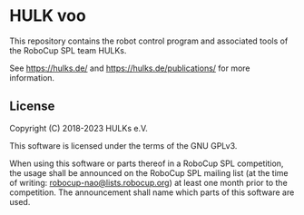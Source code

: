 # HULK voo

This repository contains the robot control program and associated tools of the RoboCup SPL team HULKs.

See https://hulks.de/ and https://hulks.de/publications/ for more information.

## License

Copyright (C) 2018-2023 HULKs e.V.

This software is licensed under the terms of the GNU GPLv3.

When using this software or parts thereof in a RoboCup SPL competition, the usage shall be announced on the RoboCup SPL mailing list (at the time of writing: robocup-nao@lists.robocup.org) at least one month prior to the competition.
The announcement shall name which parts of this software are used.

